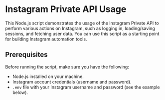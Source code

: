 # Instagram Private API Usage

This Node.js script demonstrates the usage of the Instagram Private API to perform various actions on Instagram, such as logging in, loading/saving sessions, and fetching user data. You can use this script as a starting point for building Instagram automation tools.

## Prerequisites

Before running the script, make sure you have the following:

- Node.js installed on your machine.
- Instagram account credentials (username and password).
- `.env` file with your Instagram username and password (see the example below).
